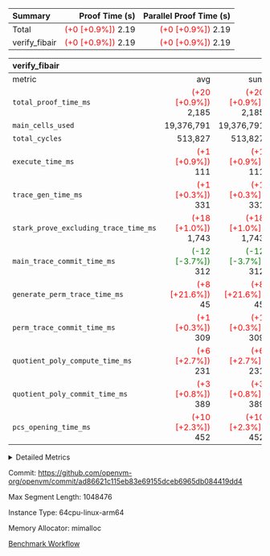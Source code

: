 | Summary | Proof Time (s) | Parallel Proof Time (s) |
|:---|---:|---:|
| Total | <span style='color: red'>(+0 [+0.9%])</span> 2.19 | <span style='color: red'>(+0 [+0.9%])</span> 2.19 |
| verify_fibair | <span style='color: red'>(+0 [+0.9%])</span> 2.19 | <span style='color: red'>(+0 [+0.9%])</span> 2.19 |


| verify_fibair |||||
|:---|---:|---:|---:|---:|
|metric|avg|sum|max|min|
| `total_proof_time_ms ` | <span style='color: red'>(+20 [+0.9%])</span> 2,185 | <span style='color: red'>(+20 [+0.9%])</span> 2,185 | <span style='color: red'>(+20 [+0.9%])</span> 2,185 | <span style='color: red'>(+20 [+0.9%])</span> 2,185 |
| `main_cells_used     ` |  19,376,791 |  19,376,791 |  19,376,791 |  19,376,791 |
| `total_cycles        ` |  513,827 |  513,827 |  513,827 |  513,827 |
| `execute_time_ms     ` | <span style='color: red'>(+1 [+0.9%])</span> 111 | <span style='color: red'>(+1 [+0.9%])</span> 111 | <span style='color: red'>(+1 [+0.9%])</span> 111 | <span style='color: red'>(+1 [+0.9%])</span> 111 |
| `trace_gen_time_ms   ` | <span style='color: red'>(+1 [+0.3%])</span> 331 | <span style='color: red'>(+1 [+0.3%])</span> 331 | <span style='color: red'>(+1 [+0.3%])</span> 331 | <span style='color: red'>(+1 [+0.3%])</span> 331 |
| `stark_prove_excluding_trace_time_ms` | <span style='color: red'>(+18 [+1.0%])</span> 1,743 | <span style='color: red'>(+18 [+1.0%])</span> 1,743 | <span style='color: red'>(+18 [+1.0%])</span> 1,743 | <span style='color: red'>(+18 [+1.0%])</span> 1,743 |
| `main_trace_commit_time_ms` | <span style='color: green'>(-12 [-3.7%])</span> 312 | <span style='color: green'>(-12 [-3.7%])</span> 312 | <span style='color: green'>(-12 [-3.7%])</span> 312 | <span style='color: green'>(-12 [-3.7%])</span> 312 |
| `generate_perm_trace_time_ms` | <span style='color: red'>(+8 [+21.6%])</span> 45 | <span style='color: red'>(+8 [+21.6%])</span> 45 | <span style='color: red'>(+8 [+21.6%])</span> 45 | <span style='color: red'>(+8 [+21.6%])</span> 45 |
| `perm_trace_commit_time_ms` | <span style='color: red'>(+1 [+0.3%])</span> 309 | <span style='color: red'>(+1 [+0.3%])</span> 309 | <span style='color: red'>(+1 [+0.3%])</span> 309 | <span style='color: red'>(+1 [+0.3%])</span> 309 |
| `quotient_poly_compute_time_ms` | <span style='color: red'>(+6 [+2.7%])</span> 231 | <span style='color: red'>(+6 [+2.7%])</span> 231 | <span style='color: red'>(+6 [+2.7%])</span> 231 | <span style='color: red'>(+6 [+2.7%])</span> 231 |
| `quotient_poly_commit_time_ms` | <span style='color: red'>(+3 [+0.8%])</span> 389 | <span style='color: red'>(+3 [+0.8%])</span> 389 | <span style='color: red'>(+3 [+0.8%])</span> 389 | <span style='color: red'>(+3 [+0.8%])</span> 389 |
| `pcs_opening_time_ms ` | <span style='color: red'>(+10 [+2.3%])</span> 452 | <span style='color: red'>(+10 [+2.3%])</span> 452 | <span style='color: red'>(+10 [+2.3%])</span> 452 | <span style='color: red'>(+10 [+2.3%])</span> 452 |



<details>
<summary>Detailed Metrics</summary>

|  | verify_program_compile_ms | total_cells | stark_prove_excluding_trace_time_ms | quotient_poly_compute_time_ms | quotient_poly_commit_time_ms | perm_trace_commit_time_ms | pcs_opening_time_ms | main_trace_commit_time_ms |
| --- | --- | --- | --- | --- | --- | --- | --- |
|  | 5 | 65,536 | 75 | 3 | 16 | 0 | 38 | 17 | 

| air_name | rows | quotient_deg | main_cols | interactions | constraints | cells |
| --- | --- | --- | --- | --- | --- | --- |
| AccessAdapterAir<2> |  | 4 |  | 5 | 11 |  | 
| AccessAdapterAir<4> |  | 4 |  | 5 | 11 |  | 
| AccessAdapterAir<8> |  | 4 |  | 5 | 11 |  | 
| FibonacciAir | 32,768 | 1 | 2 |  | 5 | 65,536 | 
| FriReducedOpeningAir |  | 4 |  | 31 | 53 |  | 
| NativePoseidon2Air<BabyBearParameters>, 1> |  | 4 |  | 176 | 555 |  | 
| PhantomAir |  | 4 |  | 3 | 4 |  | 
| ProgramAir |  | 1 |  | 1 | 4 |  | 
| VariableRangeCheckerAir |  | 1 |  | 1 | 4 |  | 
| VmAirWrapper<BranchNativeAdapterAir, BranchEqualCoreAir<1> |  | 4 |  | 11 | 20 |  | 
| VmAirWrapper<JalNativeAdapterAir, JalCoreAir> |  | 4 |  | 7 | 6 |  | 
| VmAirWrapper<NativeAdapterAir<2, 0>, PublicValuesCoreAir> |  | 4 |  | 11 | 22 |  | 
| VmAirWrapper<NativeAdapterAir<2, 1>, FieldArithmeticCoreAir> |  | 4 |  | 15 | 23 |  | 
| VmAirWrapper<NativeLoadStoreAdapterAir<1>, NativeLoadStoreCoreAir<1> |  | 4 |  | 15 | 17 |  | 
| VmAirWrapper<NativeLoadStoreAdapterAir<4>, NativeLoadStoreCoreAir<4> |  | 4 |  | 15 | 17 |  | 
| VmAirWrapper<NativeVectorizedAdapterAir<4>, FieldExtensionCoreAir> |  | 4 |  | 15 | 23 |  | 
| VmConnectorAir |  | 4 |  | 3 | 8 |  | 
| VolatileBoundaryAir |  | 4 |  | 4 | 16 |  | 

| group | trace_gen_time_ms | total_proof_time_ms | total_cycles | total_cells | stark_prove_excluding_trace_time_ms | quotient_poly_compute_time_ms | quotient_poly_commit_time_ms | perm_trace_commit_time_ms | pcs_opening_time_ms | main_trace_commit_time_ms | main_cells_used | generate_perm_trace_time_ms | execute_time_ms |
| --- | --- | --- | --- | --- | --- | --- | --- | --- | --- | --- | --- | --- | --- |
| verify_fibair | 331 | 2,185 | 513,827 | 44,140,184 | 1,743 | 231 | 389 | 309 | 452 | 312 | 19,376,791 | 45 | 111 | 

| group | air_name | rows | prep_cols | perm_cols | main_cols | cells |
| --- | --- | --- | --- | --- | --- | --- |
| verify_fibair | AccessAdapterAir<2> | 65,536 |  | 12 | 11 | 1,507,328 | 
| verify_fibair | AccessAdapterAir<4> | 32,768 |  | 12 | 13 | 819,200 | 
| verify_fibair | AccessAdapterAir<8> | 128 |  | 12 | 17 | 3,712 | 
| verify_fibair | FriReducedOpeningAir | 1,024 |  | 36 | 26 | 63,488 | 
| verify_fibair | NativePoseidon2Air<BabyBearParameters>, 1> | 16,384 |  | 216 | 399 | 10,076,160 | 
| verify_fibair | PhantomAir | 16,384 |  | 8 | 6 | 229,376 | 
| verify_fibair | ProgramAir | 8,192 |  | 8 | 10 | 147,456 | 
| verify_fibair | VariableRangeCheckerAir | 262,144 | 2 | 8 | 1 | 2,359,296 | 
| verify_fibair | VmAirWrapper<BranchNativeAdapterAir, BranchEqualCoreAir<1> | 131,072 |  | 16 | 23 | 5,111,808 | 
| verify_fibair | VmAirWrapper<JalNativeAdapterAir, JalCoreAir> | 16,384 |  | 12 | 10 | 360,448 | 
| verify_fibair | VmAirWrapper<NativeAdapterAir<2, 1>, FieldArithmeticCoreAir> | 262,144 |  | 20 | 30 | 13,107,200 | 
| verify_fibair | VmAirWrapper<NativeLoadStoreAdapterAir<1>, NativeLoadStoreCoreAir<1> | 131,072 |  | 24 | 25 | 6,422,528 | 
| verify_fibair | VmAirWrapper<NativeLoadStoreAdapterAir<4>, NativeLoadStoreCoreAir<4> | 16,384 |  | 24 | 34 | 950,272 | 
| verify_fibair | VmAirWrapper<NativeVectorizedAdapterAir<4>, FieldExtensionCoreAir> | 8,192 |  | 20 | 40 | 491,520 | 
| verify_fibair | VmConnectorAir | 2 | 1 | 8 | 4 | 24 | 
| verify_fibair | VolatileBoundaryAir | 131,072 |  | 8 | 11 | 2,490,368 | 

</details>


Commit: https://github.com/openvm-org/openvm/commit/ad86621c115eb83e69155dceb6965db084419dd4

Max Segment Length: 1048476

Instance Type: 64cpu-linux-arm64

Memory Allocator: mimalloc

[Benchmark Workflow](https://github.com/openvm-org/openvm/actions/runs/12976200544)
